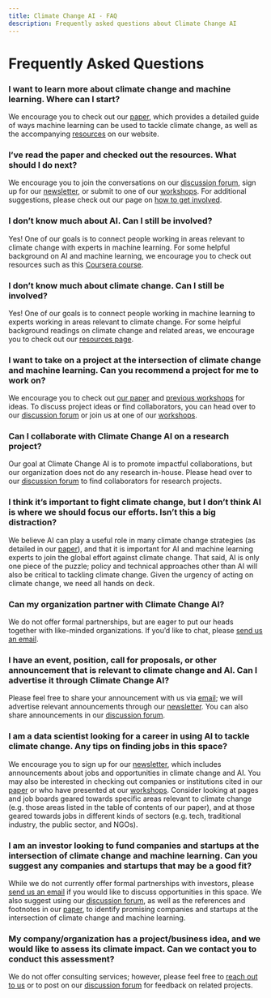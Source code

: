```yaml
---
title: Climate Change AI - FAQ
description: Frequently asked questions about Climate Change AI
---
```


# Frequently Asked Questions

### I want to learn more about climate change and machine learning. Where can I start?
We encourage you to check out our <a href="{{ site.paper_url }}" target="_blank">paper</a>, which provides a detailed guide of ways machine learning can be used to tackle climate change, as well as the accompanying [resources](/resources) on our website.

### I’ve read the paper and checked out the resources. What should I do next?
We encourage you to join the conversations on our <a href="{{ site.forum_url }}" target="_blank">discussion forum</a>, sign up for our [newsletter](/newsletter), or submit to one of our [workshops](/workshop). For additional suggestions, please check out our page on [how to get involved](/get_involved).

### I don’t know much about AI. Can I still be involved?
Yes! One of our goals is to connect people working in areas relevant to climate change with experts in machine learning. For some helpful background on AI and machine learning, we encourage you to check out resources such as this <a href="https://www.coursera.org/learn/machine-learning" target="_blank">Coursera course</a>.

### I don’t know much about climate change. Can I still be involved?
Yes! One of our goals is to connect people working in machine learning to experts working in areas relevant to climate change. For some helpful background readings on climate change and related areas, we encourage you to check out our [resources page](/resources).

### I want to take on a project at the intersection of climate change and machine learning. Can you recommend a project for me to work on?
We encourage you to check out <a href="{{ site.paper_url }}" target="_blank">our paper</a> and [previous workshops](/workshops#past-workshops) for ideas. To discuss project ideas or find collaborators, you can head over to our <a href="{{ site.forum_url }}" target="_blank">discussion forum</a> or join us at one of our [workshops](/workshops).

### Can I collaborate with Climate Change AI on a research project?
Our goal at Climate Change AI is to promote impactful collaborations, but our organization does not do any research in-house. Please head over to our <a href="{{ site.forum_url }}" target="_blank">discussion forum</a> to find collaborators for research projects.

### I think it’s important to fight climate change, but I don’t think AI is where we should focus our efforts. Isn’t this a big distraction?
We believe AI can play a useful role in many climate change strategies (as detailed in our <a href="{{ site.paper_url }}" target="_blank">paper</a>), and that it is important for AI and machine learning experts to join the global effort against climate change. That said, AI is only one piece of the puzzle; policy and technical approaches other than AI will also be critical to tackling climate change. Given the urgency of acting on climate change, we need all hands on deck.

### Can my organization partner with Climate Change AI?
We do not offer formal partnerships, but are eager to put our heads together with like-minded organizations. If you’d like to chat, please [send us an email](mailto:info@climatechange.ai).

### I have an event, position, call for proposals, or other announcement that is relevant to climate change and AI. Can I advertise it through Climate Change AI? 
 Please feel free to share your announcement with us via [email](mailto:info@climatechange.ai); we will advertise relevant announcements through our [newsletter](/newsletter). You can also share announcements in our <a href="{{ site.forum_url }}" target="_blank">discussion forum</a>.

### I am a data scientist looking for a career in using AI to tackle climate change. Any tips on finding jobs in this space?
 We encourage you to sign up for our [newsletter](/newsletter), which includes announcements about jobs and opportunities in climate change and AI. You may also be interested in checking out companies or institutions cited in our <a href="{{ site.paper_url }}" target="_blank">paper</a> or who have presented at our [workshops](/workshops). Consider looking at pages and job boards geared towards specific areas relevant to climate change (e.g. those areas listed in the table of contents of our paper), and at those geared towards jobs in different kinds of sectors (e.g. tech, traditional industry, the public sector, and NGOs).

### I am an investor looking to fund companies and startups at the intersection of climate change and machine learning.  Can you suggest any companies and startups that may be a good fit?
While we do not currently offer formal partnerships with investors, please [send us an email](mailto:info@climatechange.ai) if you would like to discuss opportunities in this space. We also suggest using our <a href="{{ site.forum_url }}" target="_blank">discussion forum</a>, as well as the references and footnotes in our <a href="{{ site.paper_url }}" target="_blank">paper</a>, to identify promising companies and startups at the intersection of climate change and machine learning.

### My company/organization has a project/business idea, and we would like to assess its climate impact. Can we contact you to conduct this assessment?
We do not offer consulting services; however, please feel free to [reach out to us](mailto:info@climatechange.ai) or to post on our <a href="{{ site.forum_url }}" target="_blank">discussion forum</a> for feedback on related projects.
